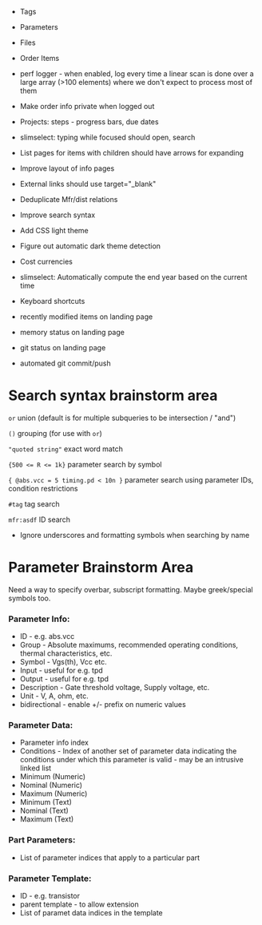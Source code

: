* Tags
* Parameters
* Files

* Order Items
* perf logger - when enabled, log every time a linear scan is done over a large array (>100 elements) where we don't expect to process most of them
* Make order info private when logged out
* Projects: steps - progress bars, due dates
* slimselect: typing while focused should open, search
* List pages for items with children should have arrows for expanding
* Improve layout of info pages
* External links should use target="_blank"
* Deduplicate Mfr/dist relations
* Improve search syntax
* Add CSS light theme
* Figure out automatic dark theme detection
* Cost currencies
* slimselect: Automatically compute the end year based on the current time
* Keyboard shortcuts
* recently modified items on landing page
* memory status on landing page
* git status on landing page
* automated git commit/push


# Search syntax brainstorm area
`or`
union (default is for multiple subqueries to be intersection / "and")

`()`
grouping (for use with `or`)

`"quoted string"`
exact word match

`{500 <= R <= 1k}`
parameter search by symbol

`{ @abs.vcc = 5 timing.pd < 10n }`
parameter search using parameter IDs, condition restrictions

`#tag`
tag search

`mfr:asdf`
ID search

- Ignore underscores and formatting symbols when searching by name

# Parameter Brainstorm Area

Need a way to specify overbar, subscript formatting.  Maybe greek/special symbols too.

### Parameter Info:
* ID - e.g. abs.vcc
* Group - Absolute maximums, recommended operating conditions, thermal characteristics, etc.
* Symbol - Vgs(th), Vcc etc.
* Input - useful for e.g. tpd
* Output - useful for e.g. tpd
* Description - Gate threshold voltage, Supply voltage, etc.
* Unit - V, A, ohm, etc.
* bidirectional - enable +/- prefix on numeric values

### Parameter Data:
* Parameter info index
* Conditions - Index of another set of parameter data indicating the conditions under which this parameter is valid - may be an intrusive linked list
* Minimum (Numeric)
* Nominal (Numeric)
* Maximum (Numeric)
* Minimum (Text)
* Nominal (Text)
* Maximum (Text)

### Part Parameters:
* List of parameter indices that apply to a particular part

### Parameter Template:
* ID - e.g. transistor
* parent template - to allow extension
* List of paramet data indices in the template
